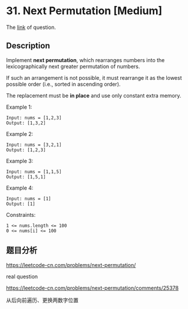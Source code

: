 # 31. Next Permutation [Medium]

The [link](https://leetcode.com/problems/next-permutation/) of question.

## Description

Implement **next permutation**, which rearranges numbers into the lexicographically next greater permutation of numbers.

If such an arrangement is not possible, it must rearrange it as the lowest possible order (i.e., sorted in ascending order).

The replacement must be **in place** and use only constant extra memory.

Example 1:
```
Input: nums = [1,2,3]
Output: [1,3,2]
```

Example 2:
```
Input: nums = [3,2,1]
Output: [1,2,3]
```

Example 3:
```
Input: nums = [1,1,5]
Output: [1,5,1]
```

Example 4:
```
Input: nums = [1]
Output: [1]
```

Constraints:
```
1 <= nums.length <= 100
0 <= nums[i] <= 100
```

## 题目分析

<!-- todo -->

https://leetcode-cn.com/problems/next-permutation/

real question

https://leetcode-cn.com/problems/next-permutation/comments/25378

<!-- todo -->

从后向前遍历、更换两数字位置